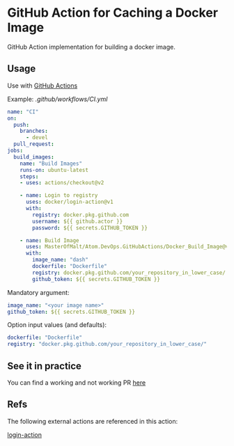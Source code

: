 # GitHub Action for Caching a Docker Image

GitHub Action implementation for building a docker image.

## Usage

Use with [GitHub Actions](https://github.com/features/actions)

Example: _.github/workflows/CI.yml_

```yaml
name: "CI"
on:
  push:
    branches:
      - devel
  pull_request:
jobs:
  build_images:
    name: "Build Images"
    runs-on: ubuntu-latest
    steps:
    - uses: actions/checkout@v2

    - name: Login to registry
      uses: docker/login-action@v1
      with:
        registry: docker.pkg.github.com
        username: ${{ github.actor }}
        password: ${{ secrets.GITHUB_TOKEN }}

    - name: Build Image
      uses: MasterOfMalt/Atom.DevOps.GitHubActions/Docker_Build_Image@v1
      with:
        image_name: "dash"
        dockerfile: "Dockerfile"
        registry: docker.pkg.github.com/your_repository_in_lower_case/
        github_token: ${{ secrets.GITHUB_TOKEN }}
```

Mandatory argument:

```yaml
image_name: "<your image name>"
github_token: ${{ secrets.GITHUB_TOKEN }}
```

Option input values (and defaults):

```yaml
dockerfile: "Dockerfile"
registry: "docker.pkg.github.com/your_repository_in_lower_case/"
```

## See it in practice

You can find a working and not working PR [here](https://github.com/MasterOfMalt/Atom.StatusDashboard/pulls)

## Refs

The following external actions are referenced in this action:

[login-action](https://github.com/docker/login-action)
